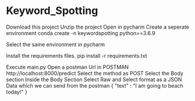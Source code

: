 # Keyword_Spotting
Download this project
Unzip the project
Open in pycharm
Create a seperate environment
    conda create -n keywordspotting python==3.6.9

Select the same environment in pycharm

Install the requirements files.
    pip install -r requirements.txt

Execute main.py
Open a postman
Url in POSTMAN
    http://localhost:8000/predict
Select the method as POST
Select the Body section
Inside the Body Section Select Raw and Select format as a JSON
Data which we can send from the postman
    {
    "text" : "I am going to beach today!"
}
